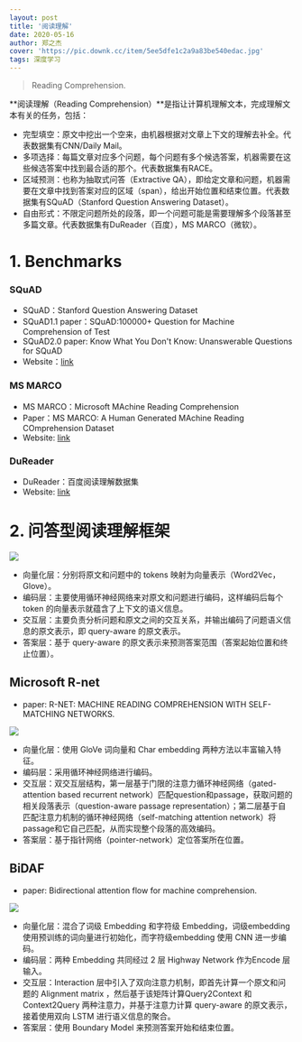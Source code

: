 ```yaml
---
layout: post
title: '阅读理解'
date: 2020-05-16
author: 郑之杰
cover: 'https://pic.downk.cc/item/5ee5dfe1c2a9a83be540edac.jpg'
tags: 深度学习
---
```


> Reading Comprehension.

**阅读理解（Reading Comprehension）**是指让计算机理解文本，完成理解文本有关的任务，包括：
- 完型填空：原文中挖出一个空来，由机器根据对文章上下文的理解去补全。代表数据集有CNN/Daily Mail。
- 多项选择：每篇文章对应多个问题，每个问题有多个候选答案，机器需要在这些候选答案中找到最合适的那个。代表数据集有RACE。
- 区域预测：也称为抽取式问答（Extractive QA），即给定文章和问题，机器需要在文章中找到答案对应的区域（span），给出开始位置和结束位置。代表数据集有SQuAD（Stanford Question Answering Dataset）。
- 自由形式：不限定问题所处的段落，即一个问题可能是需要理解多个段落甚至多篇文章。代表数据集有DuReader（百度），MS MARCO（微软）。

# 1. Benchmarks

### SQuAD
- SQuAD：Stanford Question Answering Dataset
- SQuAD1.1 paper：SQuAD:100000+ Question for Machine Comprehension of Test
- SQuAD2.0 paper: Know What You Don't Know: Unanswerable Questions for SQuAD
- Website：[link](https://rajpurkar.github.io/SQuAD-explorer/)

### MS MARCO
- MS MARCO：Microsoft MAchine Reading Comprehension
- Paper：MS MARCO: A Human Generated MAchine Reading COmprehension Dataset
- Website: [link](http://www.msmarco.org/)

### DuReader
- DuReader：百度阅读理解数据集
- Website: [link](http://ai.baidu.com/broad/introduction?dataset=dureader)

# 2. 问答型阅读理解框架

![](https://pic.downk.cc/item/5ee5dfe1c2a9a83be540edac.jpg)

- 向量化层：分别将原文和问题中的 tokens 映射为向量表示（Word2Vec，Glove）。
- 编码层：主要使用循环神经网络来对原文和问题进行编码，这样编码后每个 token 的向量表示就蕴含了上下文的语义信息。
- 交互层：主要负责分析问题和原文之间的交互关系，并输出编码了问题语义信息的原文表示，即 query-aware 的原文表示。
- 答案层：基于 query-aware 的原文表示来预测答案范围（答案起始位置和终止位置）。

## Microsoft R-net
- paper: R-NET: MACHINE READING COMPREHENSION WITH SELF-MATCHING NETWORKS.

![](https://pic.downk.cc/item/5ee5e087c2a9a83be542178a.jpg)

- 向量化层：使用 GloVe 词向量和 Char embedding 两种方法以丰富输入特征。
- 编码层：采用循环神经网络进行编码。
- 交互层：双交互层结构，第一层基于门限的注意力循环神经网络（gated-attention based recurrent network）匹配question和passage，获取问题的相关段落表示（question-aware passage representation）；第二层基于自匹配注意力机制的循环神经网络（self-matching attention network）将passage和它自己匹配，从而实现整个段落的高效编码。
- 答案层：基于指针网络（pointer-network）定位答案所在位置。

## BiDAF
- paper: Bidirectional attention flow for machine comprehension.

![](https://pic.downk.cc/item/5ee5e243c2a9a83be545211c.jpg)

- 向量化层：混合了词级 Embedding 和字符级 Embedding，词级embedding 使用预训练的词向量进行初始化，而字符级embedding 使用 CNN 进一步编码。
- 编码层：两种 Embedding 共同经过 2 层 Highway Network 作为Encode 层输入。
- 交互层：Interaction 层中引入了双向注意力机制，即首先计算一个原文和问题的 Alignment matrix ，然后基于该矩阵计算Query2Context 和 Context2Query 两种注意力，并基于注意力计算 query-aware 的原文表示，接着使用双向 LSTM 进行语义信息的聚合。
- 答案层：使用 Boundary Model 来预测答案开始和结束位置。